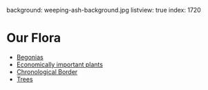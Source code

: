 background: weeping-ash-background.jpg
listview: true
index: 1720

# Our Flora

* [Begonias](listing:begonias)
* [Economically important plants](listing:economic)
* [Chronological Border](page:11)
* [Trees](tour:tree-trail)
